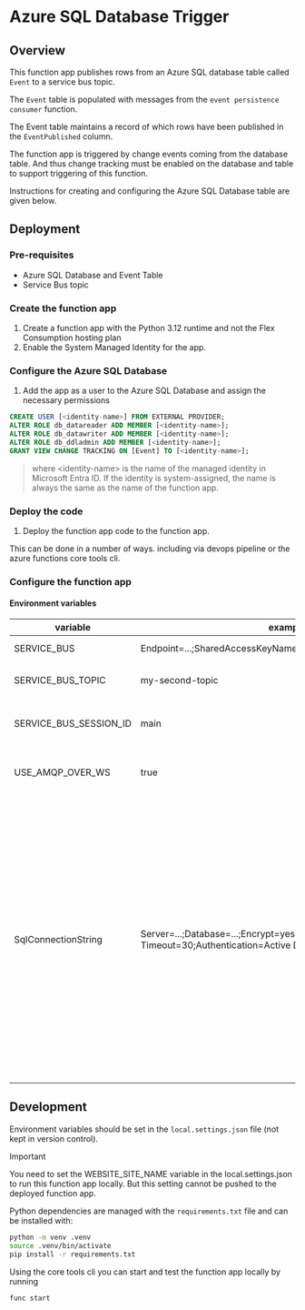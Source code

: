 # Azure SQL Database Trigger

## Overview

This function app publishes rows from an Azure SQL database table called `Event`
to a service bus topic.

The `Event` table is populated with messages from the `event persistence consumer`
function.

The Event table maintains a record of which rows have been published
in the `EventPublished` column.

The function app is triggered by change events coming from the database table. And thus
change tracking must be enabled on the database and table to support triggering of this
function.

Instructions for creating and configuring the Azure SQL Database table are given below.

## Deployment

### Pre-requisites

- Azure SQL Database and Event Table
- Service Bus topic

### Create the function app

1. Create a function app with the Python 3.12 runtime and not the Flex Consumption
   hosting plan
2. Enable the System Managed Identity for the app.

### Configure the Azure SQL Database

1. Add the app as a user to the Azure SQL Database and assign the necessary permissions

```sql
CREATE USER [<identity-name>] FROM EXTERNAL PROVIDER;
ALTER ROLE db_datareader ADD MEMBER [<identity-name>];
ALTER ROLE db_datawriter ADD MEMBER [<identity-name>];
ALTER ROLE db_ddladmin ADD MEMBER [<identity-name>];
GRANT VIEW CHANGE TRACKING ON [Event] TO [<identity-name>];
```

> where \<identity-name> is the name of the managed identity in Microsoft Entra ID.
> If the identity is system-assigned, the name is always the same as the name of the
> function app.

### Deploy the code

1. Deploy the function app code to the function app.

This can be done in a number of ways. including via devops pipeline or
the azure functions core tools cli.

### Configure the function app

#### Environment variables

| variable                       | example value                                                                                                               | description                                                                                                                                                                                                                                                                                                                                                                                                                                                                  |
| ------------------------------ | --------------------------------------------------------------------------------------------------------------------------- | ---------------------------------------------------------------------------------------------------------------------------------------------------------------------------------------------------------------------------------------------------------------------------------------------------------------------------------------------------------------------------------------------------------------------------------------------------------------------------- |
| SERVICE_BUS                    | Endpoint=...;SharedAccessKeyName=...;SharedAccessKey=...;                                                                   | service bus connection string                                                                                                                                                                                                                                                                                                                                                                                                                                                |
| SERVICE_BUS_TOPIC              | my-second-topic                                                                                                             | name of service bus topic to publish events to                                                                                                                                                                                                                                                                                                                                                                                                                               |
| SERVICE_BUS_SESSION_ID         | main                                                                                                                        | service bus session identifier. needs to be the same value as set in KG CMS                                                                                                                                                                                                                                                                                                                                                                                                  |
| USE_AMQP_OVER_WS               | true                                                                                                                        | whether to use amqp over websockets for the service bus connection                                                                                                                                                                                                                                                                                                                                                                                                           |
| SqlConnectionString            | Server=...;Database=...;Encrypt=yes;TrustServerCertificate=no;Connection Timeout=30;Authentication=Active Directory Default | connection string for Azure SQL Database, `Authentication=Active Directory Default` will use the system managed identity of the function app to authenticate to the Azure SQL Database. **Note that the structure of this connection string is different to the one used in the event persistence consumer** (this is because the connection string is handled by the function app trigger and not the function app code, as is the case for the event persistence consumer) |

## Development

Environment variables should be set in the `local.settings.json` file (not kept in
version control).

> [!IMPORTANT]  
> You need to set the WEBSITE_SITE_NAME variable in the local.settings.json to run this
> function app locally. But this setting cannot be pushed to the deployed function app.

Python dependencies are managed with the `requirements.txt` file and can be installed
with:

```bash
python -m venv .venv
source .venv/bin/activate
pip install -r requirements.txt
```

Using the core tools cli you can start and test the function app locally by running

```bash
func start
```
